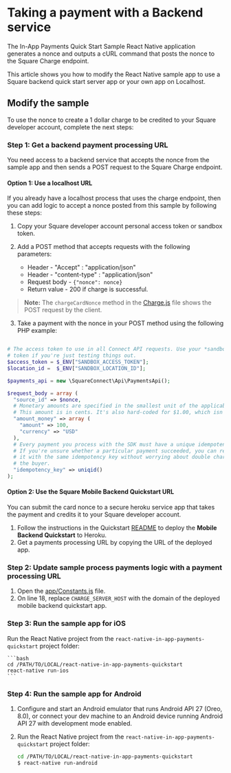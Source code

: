 # Taking a payment with a Backend service

The In-App Payments Quick Start Sample React Native application generates a nonce and 
outputs a cURL command that posts the nonce to the Square Charge endpoint.

This article shows you how to modify the React Native sample app to use a Square backend quick
start server app or your own app on Localhost.


## Modify the sample
To use the nonce to create a 1 dollar charge to be credited to your Square developer
account, complete the next steps:

### Step 1: Get a backend payment processing URL   
You need access to a backend service that accepts the nonce from the sample app and 
then sends a POST request to the Square Charge endpoint.

#### Option 1: Use a localhost URL
If you already have a localhost process that uses the charge endpoint, then you can 
add logic to accept a nonce posted from this sample by following these steps: 
1. Copy your Square developer account personal access token or sandbox token.
1. Add a POST method that accepts requests with the following parameters:

   * Header - "Accept" : "application/json" 
   * Header -  "content-type" : "application/json"
   * Request body -  `{"nonce": nonce}`
   * Return value -  200 if charge is successful.

  >**Note:** The `chargeCardNonce` method in the [Charge.js](./app/service/Charge.js) file shows the 
  POST request by the client.

3. Take a payment with the nonce in your POST method using the following PHP example:
  ```php

# The access token to use in all Connect API requests. Use your *sandbox* access
# token if you're just testing things out.
$access_token = $_ENV["SANDBOX_ACCESS_TOKEN"];
$location_id =  $_ENV["SANDBOX_LOCATION_ID"];

  $payments_api = new \SquareConnect\Api\PaymentsApi();

  $request_body = array (
    "source_id" => $nonce,
    # Monetary amounts are specified in the smallest unit of the applicable currency.
    # This amount is in cents. It's also hard-coded for $1.00, which isn't very useful.
    "amount_money" => array (
      "amount" => 100,
      "currency" => "USD"
    ),
    # Every payment you process with the SDK must have a unique idempotency key.
    # If you're unsure whether a particular payment succeeded, you can reattempt
    # it with the same idempotency key without worrying about double charging
    # the buyer.
    "idempotency_key" => uniqid()
  );
  ```

#### Option 2: Use the Square Mobile Backend Quickstart URL
You can submit the card nonce to a secure heroku service app that takes the payment and 
credits it to your Square developer account. 
1. Follow the instructions in the Quickstart [README](https://github.com/square/in-app-payments-server-quickstart) to deploy the **Mobile Backend Quickstart** to Heroku. 
1. Get a payments processing URL by copying the URL of the deployed app.

### Step 2: Update sample process payments logic with a payment processing URL

1. Open the [app/Constants.js](./app/Constants.js) file.
1. On line 18, replace `CHARGE_SERVER_HOST` with the domain of the
deployed mobile backend quickstart app.


### Step 3: Run the sample app for iOS

Run the React Native project from the `react-native-in-app-payments-quickstart` project folder:

    ```bash
    cd /PATH/TO/LOCAL/react-native-in-app-payments-quickstart
    react-native run-ios
    ```

### Step 4: Run the sample app for Android

1. Configure and start an Android emulator that runs Android API 27 (Oreo, 8.0),
   or connect your dev machine to an Android device running Android API 27 with
   development mode enabled.
1. Run the React Native project from the `react-native-in-app-payments-quickstart` project folder:

    ```bash
    cd /PATH/TO/LOCAL/react-native-in-app-payments-quickstart
    $ react-native run-android
    ```
